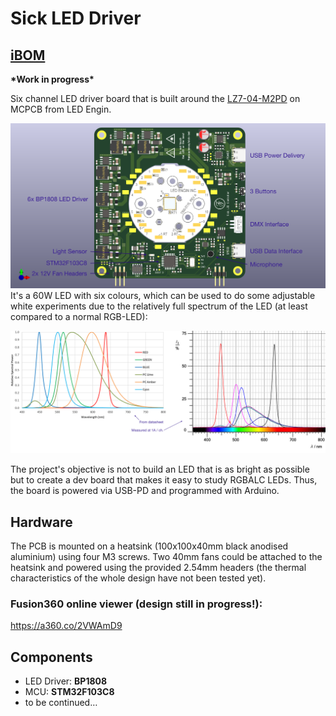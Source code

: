 # Sick LED Driver

## [iBOM](https://franz.science/sick-led-ibom/)

**\*Work in progress\***

Six channel LED driver board that is built around the [LZ7-04-M2PD](https://www.osram.com/ecat/LED%20ENGIN%20LuxiGen%20LZ7-04M2PD/com/en/class_pim_web_catalog_103489/prd_pim_device_13582430/) on MCPCB from LED Engin.

![rendering](Docu/rendering-top.png)
 It's a 60W LED with six colours, which can be used to do some adjustable white experiments due to the relatively full spectrum of the LED (at least compared to a normal RGB-LED): 

![spectrum](Docu/spectrum-combined.png)

The project's objective is not to build an LED that is as bright as possible but to create a dev board that makes it easy to study RGBALC LEDs. Thus, the board is powered via USB-PD and programmed with Arduino.

## Hardware
The PCB is mounted on a heatsink (100x100x40mm black anodised aluminium) using four M3 screws. Two 40mm fans could be attached to the heatsink and powered using the provided 2.54mm headers (the thermal characteristics of the whole design have not been tested yet).  
### Fusion360 online viewer (design still in progress!):
https://a360.co/2VWAmD9

## Components
 * LED Driver: **BP1808**
 * MCU: **STM32F103C8**
 * to be continued…